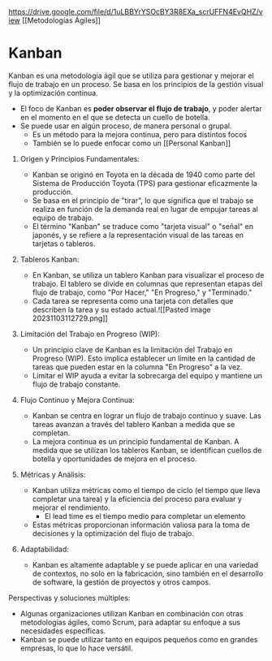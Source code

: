 https://drive.google.com/file/d/1uLBBYrYSOcBY3R8EXa_scrUFFN4EvQHZ/view
[[Metodologías Ágiles]]

# Kanban

Kanban es una metodología ágil que se utiliza para gestionar y mejorar el flujo de trabajo en un proceso. Se basa en los principios de la gestión visual y la optimización continua. 
- El foco de Kanban es **poder observar el flujo de trabajo**, y poder alertar en el momento en el que se detecta un cuello de botella.
- Se puede usar en algún proceso, de manera personal o grupal. 
	- Es un método para la mejora continua, pero para distintos focos
	- También se lo puede enfocar como un [[Personal Kanban]]


1. Origen y Principios Fundamentales:
   - Kanban se originó en Toyota en la década de 1940 como parte del Sistema de Producción Toyota (TPS) para gestionar eficazmente la producción.
   - Se basa en el principio de "tirar", lo que significa que el trabajo se realiza en función de la demanda real en lugar de empujar tareas al equipo de trabajo.
   - El término "Kanban" se traduce como "tarjeta visual" o "señal" en japonés, y se refiere a la representación visual de las tareas en tarjetas o tableros.

2. Tableros Kanban:
   - En Kanban, se utiliza un tablero Kanban para visualizar el proceso de trabajo. El tablero se divide en columnas que representan etapas del flujo de trabajo, como "Por Hacer," "En Progreso," y "Terminado."
   - Cada tarea se representa como una tarjeta con detalles que describen la tarea y su estado actual.![[Pasted image 20231103112729.png]]

3. Limitación del Trabajo en Progreso (WIP):
   - Un principio clave de Kanban es la limitación del Trabajo en Progreso (WIP). Esto implica establecer un límite en la cantidad de tareas que pueden estar en la columna "En Progreso" a la vez.
   - Limitar el WIP ayuda a evitar la sobrecarga del equipo y mantiene un flujo de trabajo constante.

4. Flujo Continuo y Mejora Continua:
   - Kanban se centra en lograr un flujo de trabajo continuo y suave. Las tareas avanzan a través del tablero Kanban a medida que se completan.
   - La mejora continua es un principio fundamental de Kanban. A medida que se utilizan los tableros Kanban, se identifican cuellos de botella y oportunidades de mejora en el proceso.

5. Métricas y Análisis:
   - Kanban utiliza métricas como el tiempo de ciclo (el tiempo que lleva completar una tarea) y la eficiencia del proceso para evaluar y mejorar el rendimiento.
	   - El lead time es el tiempo medio para completar un elemento
   - Estas métricas proporcionan información valiosa para la toma de decisiones y la optimización del flujo de trabajo.

6. Adaptabilidad:
   - Kanban es altamente adaptable y se puede aplicar en una variedad de contextos, no solo en la fabricación, sino también en el desarrollo de software, la gestión de proyectos y otros campos.

Perspectivas y soluciones múltiples:
- Algunas organizaciones utilizan Kanban en combinación con otras metodologías ágiles, como Scrum, para adaptar su enfoque a sus necesidades específicas.
- Kanban se puede utilizar tanto en equipos pequeños como en grandes empresas, lo que lo hace versátil.


